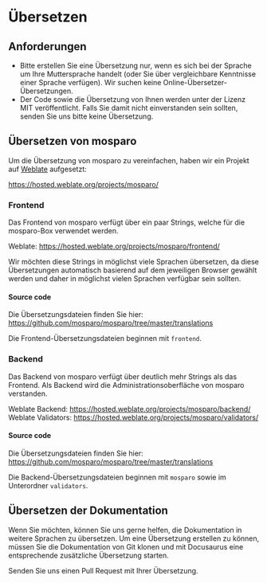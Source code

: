 # Übersetzen

## Anforderungen

- Bitte erstellen Sie eine Übersetzung nur, wenn es sich bei der Sprache um Ihre Muttersprache handelt (oder Sie über vergleichbare Kenntnisse einer Sprache verfügen). Wir suchen keine Online-Übersetzer-Übersetzungen.
- Der Code sowie die Übersetzung von Ihnen werden unter der Lizenz MIT veröffentlicht. Falls Sie damit nicht einverstanden sein sollten, senden Sie uns bitte keine Übersetzung.

## Übersetzen von mosparo

Um die Übersetzung von mosparo zu vereinfachen, haben wir ein Projekt auf [Weblate](https://weblate.org/) aufgesetzt:

https://hosted.weblate.org/projects/mosparo/

### Frontend

Das Frontend von mosparo verfügt über ein paar Strings, welche für die mosparo-Box verwendet werden.

Weblate: https://hosted.weblate.org/projects/mosparo/frontend/

Wir möchten diese Strings in möglichst viele Sprachen übersetzen, da diese Übersetzungen automatisch basierend auf dem jeweiligen Browser gewählt werden und daher in möglichst vielen Sprachen verfügbar sein sollten.

#### Source code

Die Übersetzungsdateien finden Sie hier: https://github.com/mosparo/mosparo/tree/master/translations

Die Frontend-Übersetzungsdateien beginnen mit `frontend`.

### Backend

Das Backend von mosparo verfügt über deutlich mehr Strings als das Frontend. Als Backend wird die Administrationsoberfläche von mosparo verstanden.

Weblate Backend: https://hosted.weblate.org/projects/mosparo/backend/ <br>
Weblate Validators: https://hosted.weblate.org/projects/mosparo/validators/

#### Source code

Die Übersetzungsdateien finden Sie hier: https://github.com/mosparo/mosparo/tree/master/translations

Die Backend-Übersetzungsdateien beginnen mit `mosparo` sowie im Unterordner `validators`.

## Übersetzen der Dokumentation

Wenn Sie möchten, können Sie uns gerne helfen, die Dokumentation in weitere Sprachen zu übersetzen. Um eine Übersetzung erstellen zu können, müssen Sie die Dokumentation von Git klonen und mit Docusaurus eine entsprechende zusätzliche Übersetzung starten.

Senden Sie uns einen Pull Request mit Ihrer Übersetzung.

